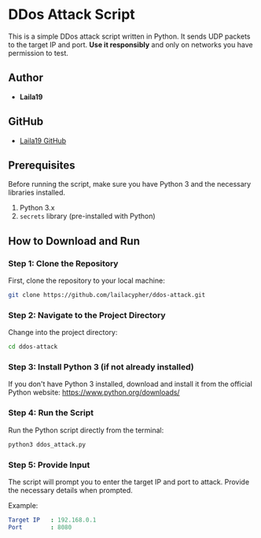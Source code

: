 # DDos Attack Script

This is a simple DDos attack script written in Python. It sends UDP packets to the target IP and port. **Use it responsibly** and only on networks you have permission to test.

## Author
- **Laila19**

## GitHub
- [Laila19 GitHub](https://github.com/lailacypher)

## Prerequisites

Before running the script, make sure you have Python 3 and the necessary libraries installed.

1. Python 3.x
2. `secrets` library (pre-installed with Python)

## How to Download and Run

### Step 1: Clone the Repository

First, clone the repository to your local machine:

```bash
git clone https://github.com/lailacypher/ddos-attack.git
```
### Step 2: Navigate to the Project Directory
Change into the project directory:

```bash
cd ddos-attack
```
### Step 3: Install Python 3 (if not already installed)
If you don't have Python 3 installed, download and install it from the official Python website: https://www.python.org/downloads/

### Step 4: Run the Script
Run the Python script directly from the terminal:

```bash
python3 ddos_attack.py
```
### Step 5: Provide Input
The script will prompt you to enter the target IP and port to attack. Provide the necessary details when prompted.

Example:

```yaml
Target IP   : 192.168.0.1
Port        : 8080
```
